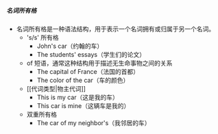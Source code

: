 ##### 名词所有格
- 名词所有格是一种语法结构，用于表示一个名词拥有或归属于另一个名词。
	-  's/s' 所有格
		- John's car（约翰的车）
		- The students' essays（学生们的论文）
	- of 短语，通常这种结构用于描述无生命事物之间的关系
		- The capital of France（法国的首都）
		- The color of the car（车的颜色）
	- [[代词类型|物主代词]]
		- This is my car（这是我的车）
		- This car is mine（这辆车是我的）
	- 双重所有格
		- The car of my neighbor's（我邻居的车）










